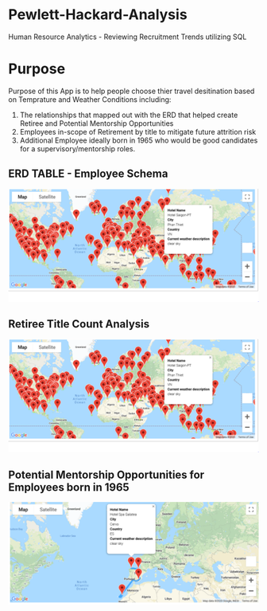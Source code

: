 # Pewlett-Hackard-Analysis
Human Resource Analytics - Reviewing Recruitment Trends utilizing SQL

# Purpose
Purpose of this App is to help people choose thier travel desitination based on Temprature and Weather Conditions including:
1.	The relationships that mapped out with the ERD that helped create Retiree and Potential Mentorship Opportunities
2.	Employees in-scope of Retirement by title to mitigate future attrition risk
3.	Additional Employee ideally born in 1965 who would be good candidates for a supervisory/mentorship roles.

## ERD TABLE - Employee Schema 

![alt text](https://github.com/vsanand27/World_Weather_Analysis/blob/master/weather_data/WeatherPy_vacation_map.PNG)


## Retiree Title Count Analysis

![alt text](https://github.com/vsanand27/World_Weather_Analysis/blob/master/weather_data/WeatherPy_vacation_map.PNG)

## Potential Mentorship Opportunities for Employees born in 1965

![alt text](https://github.com/vsanand27/World_Weather_Analysis/blob/master/weather_data/WeatherPy_travel_map_markers.PNG)
